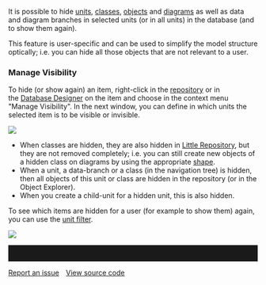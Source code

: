 It is possible to
hide [units](unit), [classes](class), [objects](object) and [diagrams](diagram) as
well as data and diagram branches in selected units (or in all units) in
the database (and to show them again).

This feature is user-specific and can be used to simplify the model
structure optically; i.e. you can hide all those objects that are not
relevant to a user.

### Manage Visibility

To hide (or show again) an item, right-click in
the [repository](repository) or in the [Database
Designer](database-designer) on the item and choose in the context menu
"Manage Visibility". In the next window, you can define in which units
the selected item is to be visible or invisible.

![](//images.ctfassets.net/utx1h0gfm1om/4auQ2HQqRyy6MAK2gsYkka/cffdcc69f11ccc61bd967dab0b162956/329471.png)

-   When classes are hidden, they are also hidden in [Little
    Repository](graphical-visio-modeler), but they are not removed
    completely; i.e. you can still create new objects of a hidden class
    on diagrams by using the
    appropriate [shape](shapes-stencils-and-templates).
-   When a unit, a data-branch or a class (in the navigation tree) is
    hidden, then all objects of this unit or class are hidden in the
    repository (or in the Object Explorer).
-   When you create a child-unit for a hidden unit, this is also hidden.

To see which items are hidden for a user (for example to show them)
again, you can use the [unit filter](search-and-filters ).

![](//images.ctfassets.net/utx1h0gfm1om/4I6OR3Rw5qOkIIcAaAWGwy/55f0800faccd4e66467c04a153fafb65/329474.png)

<hr style="padding-top:2rem" />
<a href="https://github.com/process4/docs/issues" target="_blank" class="bgw btn btn-primary btn-lg shadow-sm">Report an issue</a>
<a href="https://github.com/process4/docs" target="_blank" class="bgw btn btn-primary btn-lg shadow-sm" style="margin-left:10px;">View source code</a>